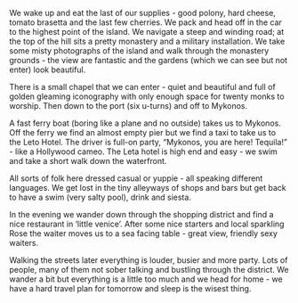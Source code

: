 We wake up and eat the last of our supplies - good polony, hard cheese, tomato brasetta and the last few cherries. We pack and head off in the car to the highest point of the island. We navigate a steep and winding road; at the top of the hill sits a pretty monastery and a military installation. We take some misty photographs of the island and walk through the monastery grounds - the view are fantastic and the gardens (which we can see but not enter) look beautiful.

There is a small chapel that we can enter - quiet and beautiful and full of golden gleaming iconography with only enough space for twenty monks to worship. Then down to the port (six u-turns) and off to Mykonos.

A fast ferry boat (boring like a plane and no outside) takes us to Mykonos. Off the ferry we find an almost empty pier but we find a taxi to take us to the Leto Hotel. The driver is full-on party, “Mykonos, you are here! Tequila!” - like a Hollywood cameo. The Leta hotel is high end and easy - we swim and take a short walk down the waterfront.

All sorts of folk here dressed casual or yuppie - all speaking different languages. We get lost in the tiny alleyways of shops and bars but get back to have a swim (very salty pool), drink and siesta.

In the evening we wander down through the shopping district and find a nice restaurant in ‘little venice’. After some nice starters and local sparkling Rose the waiter moves us to a sea facing table - great view, friendly sexy waiters.

Walking the streets later everything is louder, busier and more party. Lots of people, many of them not sober talking and bustling through the district. We wander a bit but everything is a little too much and we head for home - we have a hard travel plan for tomorrow and sleep is the wisest thing.
